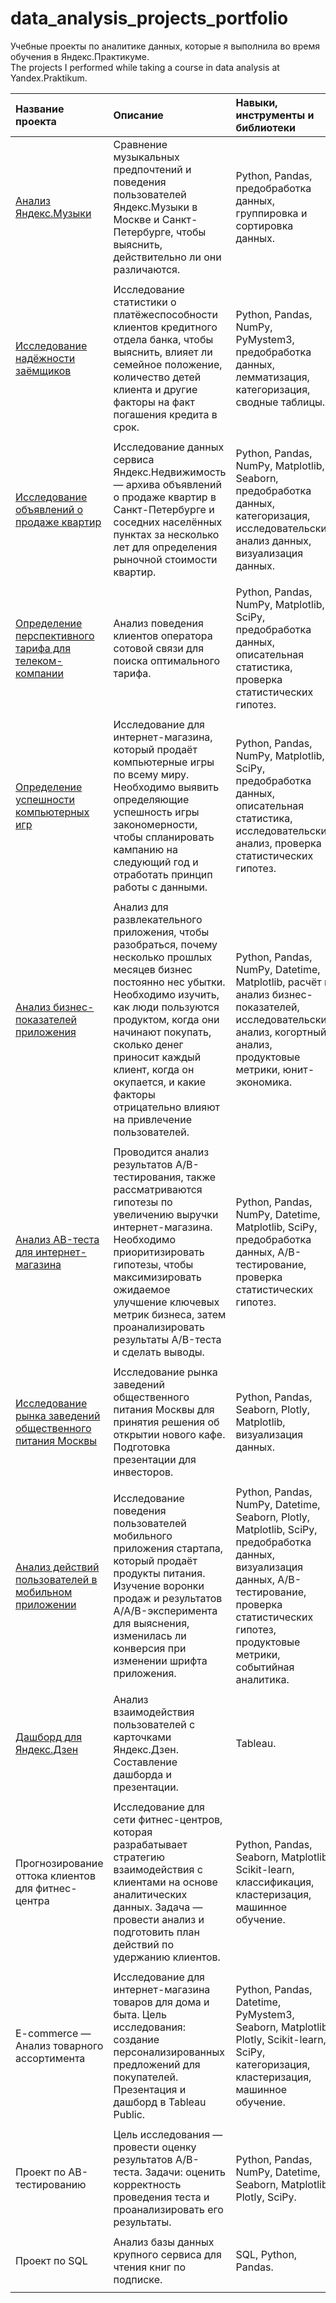 # data_analysis_projects_portfolio
Учебные проекты по аналитике данных, которые я выполнила во время обучения в Яндекс.Практикуме.\
The projects I performed while taking a course in data analysis at Yandex.Praktikum.


| Название проекта          | Описание                                                                                                   |Навыки, инструменты и библиотеки        |
| :------------------------ | :--------------------------------------------------------------------------------------------------------- |:---------------------------------------|
| [Анализ Яндекс.Музыки](https://github.com/valeriya-lu/data_analysis_projects_portfolio/tree/main/1.%20%D0%90%D0%BD%D0%B0%D0%BB%D0%B8%D0%B7%20%D0%AF%D0%BD%D0%B4%D0%B5%D0%BA%D1%81.%D0%9C%D1%83%D0%B7%D1%8B%D0%BA%D0%B8) | Cравнение музыкальных предпочтений и поведения пользователей Яндекс.Музыки в Москве и Санкт-Петербурге, чтобы выяснить, действительно ли они различаются. | Python, Pandas, предобработка данных, группировка и сортировка данных.|
||
| [Исследование надёжности заёмщиков](https://github.com/valeriya-lu/data_analysis_projects_portfolio/tree/main/2.%20%D0%98%D1%81%D1%81%D0%BB%D0%B5%D0%B4%D0%BE%D0%B2%D0%B0%D0%BD%D0%B8%D0%B5%20%D0%BD%D0%B0%D0%B4%D1%91%D0%B6%D0%BD%D0%BE%D1%81%D1%82%D0%B8%20%D0%B7%D0%B0%D1%91%D0%BC%D1%89%D0%B8%D0%BA%D0%BE%D0%B2) | Исследование статистики о платёжеспособности клиентов кредитного отдела банка, чтобы выяснить, влияет ли семейное положение, количество детей клиента и другие факторы на факт погашения кредита в срок. | Python, Pandas, NumPy, PyMystem3, предобработка данных, лемматизация, категоризация, сводные таблицы. |
||
| [Исследование объявлений о продаже квартир](https://github.com/valeriya-lu/data_analysis_projects_portfolio/tree/main/3.%20%D0%98%D1%81%D1%81%D0%BB%D0%B5%D0%B4%D0%BE%D0%B2%D0%B0%D0%BD%D0%B8%D0%B5%20%D0%BE%D0%B1%D1%8A%D1%8F%D0%B2%D0%BB%D0%B5%D0%BD%D0%B8%D0%B9%20%D0%BE%20%D0%BF%D1%80%D0%BE%D0%B4%D0%B0%D0%B6%D0%B5%20%D0%BA%D0%B2%D0%B0%D1%80%D1%82%D0%B8%D1%80) | Исследование данных сервиса Яндекс.Недвижимость — архива объявлений о продаже квартир в Санкт-Петербурге и соседних населённых пунктах за несколько лет для определения рыночной стоимости квартир. | Python, Pandas, NumPy, Matplotlib, Seaborn, предобработка данных, категоризация, исследовательский анализ данных, визуализация данных. |
||
| [Определение перспективного тарифа для телеком-компании](https://github.com/valeriya-lu/data_analysis_projects_portfolio/tree/main/4.%20%D0%9E%D0%BF%D1%80%D0%B5%D0%B4%D0%B5%D0%BB%D0%B5%D0%BD%D0%B8%D0%B5%20%D0%BF%D0%B5%D1%80%D1%81%D0%BF%D0%B5%D0%BA%D1%82%D0%B8%D0%B2%D0%BD%D0%BE%D0%B3%D0%BE%20%D1%82%D0%B0%D1%80%D0%B8%D1%84%D0%B0%20%D0%B4%D0%BB%D1%8F%20%D1%82%D0%B5%D0%BB%D0%B5%D0%BA%D0%BE%D0%BC-%D0%BA%D0%BE%D0%BC%D0%BF%D0%B0%D0%BD%D0%B8%D0%B8) | Анализ поведения клиентов оператора сотовой связи для поиска оптимального тарифа. | Python, Pandas, NumPy, Matplotlib, SciPy, предобработка данных, описательная статистика, проверка статистических гипотез. |
||
| [Определение успешности компьютерных игр](https://github.com/valeriya-lu/data_analysis_projects_portfolio/tree/main/5.%20%D0%9E%D0%BF%D1%80%D0%B5%D0%B4%D0%B5%D0%BB%D0%B5%D0%BD%D0%B8%D0%B5%20%D1%83%D1%81%D0%BF%D0%B5%D1%88%D0%BD%D0%BE%D1%81%D1%82%D0%B8%20%D0%BA%D0%BE%D0%BC%D0%BF%D1%8C%D1%8E%D1%82%D0%B5%D1%80%D0%BD%D1%8B%D1%85%20%D0%B8%D0%B3%D1%80) | Исследование для интернет-магазина, который продаёт компьютерные игры по всему миру. Необходимо выявить определяющие успешность игры закономерности, чтобы спланировать кампанию на следующий год и отработать принцип работы с данными. | Python, Pandas, NumPy, Matplotlib, SciPy, предобработка данных, описательная статистика, исследовательский анализ, проверка статистических гипотез. |
||
| [Анализ бизнес-показателей приложения](https://github.com/valeriya-lu/data_analysis_projects_portfolio/tree/main/6.%20%D0%90%D0%BD%D0%B0%D0%BB%D0%B8%D0%B7%20%D0%B1%D0%B8%D0%B7%D0%BD%D0%B5%D1%81-%D0%BF%D0%BE%D0%BA%D0%B0%D0%B7%D0%B0%D1%82%D0%B5%D0%BB%D0%B5%D0%B9%20%D0%BF%D1%80%D0%B8%D0%BB%D0%BE%D0%B6%D0%B5%D0%BD%D0%B8%D1%8F) | Анализ для развлекательного приложения, чтобы разобраться, почему несколько прошлых месяцев бизнес постоянно нес убытки. Необходимо изучить, как люди пользуются продуктом, когда они начинают покупать, сколько денег приносит каждый клиент, когда он окупается, и какие факторы отрицательно влияют на привлечение пользователей. | Python, Pandas, NumPy, Datetime, Matplotlib, расчёт и анализ бизнес-показателей, исследовательский анализ, когортный анализ, продуктовые метрики, юнит-экономика. |
||
| [Анализ AB-теста для интернет-магазина](https://github.com/valeriya-lu/data_analysis_projects_portfolio/tree/main/7.%20%D0%90%D0%BD%D0%B0%D0%BB%D0%B8%D0%B7%20AB-%D1%82%D0%B5%D1%81%D1%82%D0%B0%20%D0%B4%D0%BB%D1%8F%20%D0%B8%D0%BD%D1%82%D0%B5%D1%80%D0%BD%D0%B5%D1%82-%D0%BC%D0%B0%D0%B3%D0%B0%D0%B7%D0%B8%D0%BD%D0%B0) | Проводится анализ результатов A/B-тестирования, также рассматриваются гипотезы по увеличению выручки интернет-магазина. Необходимо приоритизировать гипотезы, чтобы максимизировать ожидаемое улучшение ключевых метрик бизнеса, затем проанализировать результаты A/B-теста и сделать выводы. | Python, Pandas, NumPy, Datetime, Matplotlib, SciPy, предобработка данных, A/B-тестирование, проверка статистических гипотез. |
||
| [Исследование рынка заведений общественного питания Москвы](https://github.com/valeriya-lu/data_analysis_projects_portfolio/tree/main/8.%20%D0%98%D1%81%D1%81%D0%BB%D0%B5%D0%B4%D0%BE%D0%B2%D0%B0%D0%BD%D0%B8%D0%B5%20%D1%80%D1%8B%D0%BD%D0%BA%D0%B0%20%D0%B7%D0%B0%D0%B2%D0%B5%D0%B4%D0%B5%D0%BD%D0%B8%D0%B9%20%D0%BE%D0%B1%D1%89%D0%B5%D1%81%D1%82%D0%B2%D0%B5%D0%BD%D0%BD%D0%BE%D0%B3%D0%BE%20%D0%BF%D0%B8%D1%82%D0%B0%D0%BD%D0%B8%D1%8F%20%D0%9C%D0%BE%D1%81%D0%BA%D0%B2%D1%8B) | Исследование рынка заведений общественного питания Москвы для принятия решения об открытии нового кафе. Подготовка презентации для инвесторов. | Python, Pandas, Seaborn, Plotly, Matplotlib, визуализация данных. |
||
| [Анализ действий пользователей в мобильном приложении](https://github.com/valeriya-lu/data_analysis_projects_portfolio/tree/main/9.%20%D0%90%D0%BD%D0%B0%D0%BB%D0%B8%D0%B7%20%D0%B4%D0%B5%D0%B9%D1%81%D1%82%D0%B2%D0%B8%D0%B9%20%D0%BF%D0%BE%D0%BB%D1%8C%D0%B7%D0%BE%D0%B2%D0%B0%D1%82%D0%B5%D0%BB%D0%B5%D0%B9%20%D0%B2%20%D0%BC%D0%BE%D0%B1%D0%B8%D0%BB%D1%8C%D0%BD%D0%BE%D0%BC%20%D0%BF%D1%80%D0%B8%D0%BB%D0%BE%D0%B6%D0%B5%D0%BD%D0%B8%D0%B8) | Исследование поведения пользователей мобильного приложения стартапа, который продаёт продукты питания. Изучение воронки продаж и результатов A/A/B-эксперимента для выяснения, изменилась ли конверсия при изменении шрифта приложения. | Python, Pandas, NumPy, Datetime, Seaborn, Plotly, Matplotlib, SciPy, предобработка данных, визуализация данных, A/B-тестирование, проверка статистических гипотез, продуктовые метрики, событийная аналитика. |
||
| [Дашборд для Яндекс.Дзен](https://github.com/valeriya-lu/data_analysis_projects_portfolio/tree/main/Дашборд%20для%20Яндекс.Дзен) | Анализ взаимодействия пользователей с карточками Яндекс.Дзен. Составление дашборда и презентации. | Tableau.
||
| Прогнозирование оттока клиентов для фитнес-центра | Исследование для сети фитнес-центров, которая разрабатывает стратегию взаимодействия с клиентами на основе аналитических данных. Задача — провести анализ и подготовить план действий по удержанию клиентов. | Python, Pandas, Seaborn, Matplotlib, Scikit-learn, классификация, кластеризация, машинное обучение. |
||
| E-commerce — Анализ товарного ассортимента | Исследование для интернет-магазина товаров для дома и быта. Цель исследования: создание персонализированных предложений для покупателей. Презентация и дашборд в Tableau Public. | Python, Pandas, Datetime, PyMystem3, Seaborn, Matplotlib, Plotly, Scikit-learn, SciPy, категоризация, кластеризация, машинное обучение. |
||
| Проект по АB-тестированию | Цель исследования — провести оценку результатов A/B-теста. Задачи: оценить корректность проведения теста и проанализировать его результаты. | Python, Pandas, NumPy, Datetime, Seaborn, Matplotlib, Plotly, SciPy. |
||
| Проект по SQL | Анализ базы данных крупного сервиса для чтения книг по подписке. | SQL, Python, Pandas. |
||
